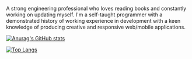 <!-- I'm a Top-Rated full-stack Web/App developer in Upwork who specializes in MERN stack with ReactJs for building functional web applications and React Native for hybrid mobile applications. -->

A strong engineering professional who loves reading books and constantly working on updating myself. I'm a self-taught programmer with a demonstrated history of working experience in development with a keen knowledge of producing creative and responsive web/mobile applications.

[![Anurag's GitHub stats](https://github-readme-stats.vercel.app/api?username=Aswin-Dot&count_private=true&show_icons=true&theme=radical)](https://github.com/anuraghazra/github-readme-stats)

[![Top Langs](https://github-readme-stats.vercel.app/api/top-langs/?username=Aswin-Dot&layout=compact)](https://github.com/anuraghazra/github-readme-stats)

<!---
Aswin-Dot/Aswin-Dot is a ✨ special ✨ repository because its `README.md` (this file) appears on your GitHub profile.
You can click the Preview link to take a look at your changes.
--->
